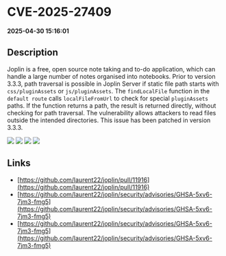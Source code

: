 # CVE-2025-27409

**2025-04-30 15:16:01**

## Description
Joplin is a free, open source note taking and to-do application, which can handle a large number of notes organised into notebooks. Prior to version 3.3.3, path traversal is possible in Joplin Server if static file path starts with `css/pluginAssets` or `js/pluginAssets`. The `findLocalFile` function in the `default route` calls `localFileFromUrl` to check for special `pluginAssets` paths. If the function returns a path, the result is returned directly, without checking for path traversal. The vulnerability allows attackers to read files outside the intended directories. This issue has been patched in version 3.3.3.

![](https://img.shields.io/static/v1?label=Exploit&message=Yes&color=red)
![](https://img.shields.io/static/v1?label=Score&message=7.5&color=red)
![](https://img.shields.io/static/v1?label=Severity&message=HIGH&color=red)
![](https://img.shields.io/static/v1?label=CWE&message=Traversal&color=green)

## Links
- [https://github.com/laurent22/joplin/pull/11916](https://github.com/laurent22/joplin/pull/11916)
- [https://github.com/laurent22/joplin/security/advisories/GHSA-5xv6-7jm3-fmg5](https://github.com/laurent22/joplin/security/advisories/GHSA-5xv6-7jm3-fmg5)
- [https://github.com/laurent22/joplin/security/advisories/GHSA-5xv6-7jm3-fmg5](https://github.com/laurent22/joplin/security/advisories/GHSA-5xv6-7jm3-fmg5)

